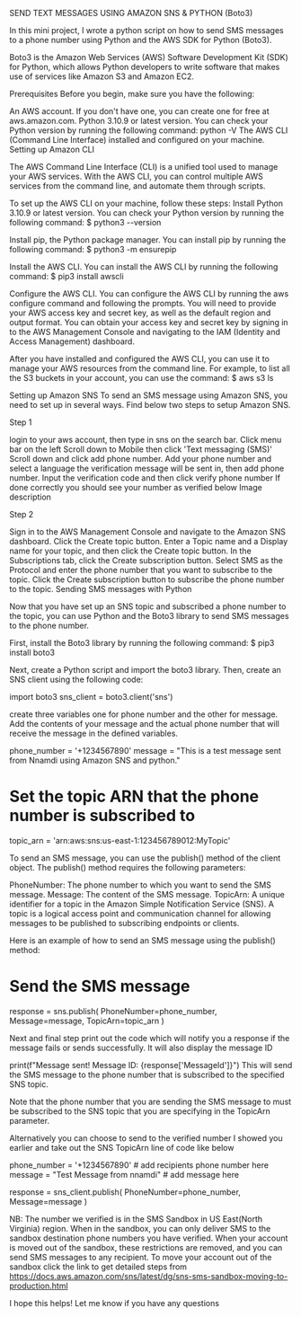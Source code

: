 SEND TEXT MESSAGES USING AMAZON SNS & PYTHON (Boto3)


In this mini project, I wrote a python script on how to send SMS messages to a phone number using Python and the AWS SDK for Python (Boto3).

Boto3 is the Amazon Web Services (AWS) Software Development Kit (SDK) for Python, which allows Python developers to write software that makes use of services like Amazon S3 and Amazon EC2.


Prerequisites
Before you begin, make sure you have the following:

An AWS account. If you don't have one, you can create one for free at aws.amazon.com.
Python 3.10.9 or latest version. You can check your Python version by running the following command: python -V
The AWS CLI (Command Line Interface) installed and configured on your machine.
Setting up Amazon CLI

The AWS Command Line Interface (CLI) is a unified tool used to manage your AWS services. With the AWS CLI, you can control multiple AWS services from the command line, and automate them through scripts.


To set up the AWS CLI on your machine, follow these steps:
Install Python 3.10.9 or latest version. You can check your Python version by running the following command:
$ python3 --version

Install pip, the Python package manager. You can install pip by running the following command:
$ python3 -m ensurepip

Install the AWS CLI. You can install the AWS CLI by running the following command:
$ pip3 install awscli


Configure the AWS CLI. You can configure the AWS CLI by running the aws configure command and following the prompts. You will need to provide your AWS access key and secret key, as well as the default region and output format. You can obtain your access key and secret key by signing in to the AWS Management Console and navigating to the IAM (Identity and Access Management) dashboard.

After you have installed and configured the AWS CLI, you can use it to manage your AWS resources from the command line. For example, to list all the S3 buckets in your account, you can use the command:
$ aws s3 ls


Setting up Amazon SNS
To send an SMS message using Amazon SNS, you need to set up in several ways. 
Find below two steps to setup Amazon SNS.


Step 1

login to your aws account,
then type in sns on the search bar.
Click menu bar on the left
Scroll down to Mobile then click 'Text messaging (SMS)'
Scroll down and click add phone number.
Add your phone number and select a language the verification message will be sent in, then add phone number.
Input the verification code and then click verify phone number If done correctly you should see your number as verified below
Image description

Step 2

Sign in to the AWS Management Console and navigate to the Amazon SNS dashboard.
Click the Create topic button.
Enter a Topic name and a Display name for your topic, and then click the Create topic button.
In the Subscriptions tab, click the Create subscription button.
Select SMS as the Protocol and enter the phone number that you want to subscribe to the topic.
Click the Create subscription button to subscribe the phone number to the topic.
Sending SMS messages with Python



Now that you have set up an SNS topic and subscribed a phone number to the topic, you can use Python and the Boto3 library to send SMS messages to the phone number.

First, install the Boto3 library by running the following command:
$ pip3 install boto3

Next, create a Python script and import the boto3 library. Then, create an SNS client using the following code:

import boto3
sns_client = boto3.client('sns')


create three variables one for phone number and the other for message. Add the contents of your message and the actual phone number that will receive the message in the defined variables.

phone_number = '+1234567890'
message = "This is a test message sent from Nnamdi using Amazon SNS and python."
# Set the topic ARN that the phone number is subscribed to
topic_arn = 'arn:aws:sns:us-east-1:123456789012:MyTopic'


To send an SMS message, you can use the publish() method of the client object. The publish() method requires the following parameters:

PhoneNumber: The phone number to which you want to send the SMS message.
Message: The content of the SMS message.
TopicArn: A unique identifier for a topic in the Amazon Simple Notification Service (SNS). A topic is a logical access point and communication channel for allowing messages to be published to subscribing endpoints or clients.

Here is an example of how to send an SMS message using the publish() method:

# Send the SMS message
response = sns.publish(
    PhoneNumber=phone_number,
    Message=message,
    TopicArn=topic_arn
)


Next and final step print out the code which will notify you a response if the message fails or sends successfully. It will also display the message ID

print(f"Message sent! Message ID: {response['MessageId']}")
This will send the SMS message to the phone number that is subscribed to the specified SNS topic.



Note that the phone number that you are sending the SMS message to must be subscribed to the SNS topic that you are specifying in the TopicArn parameter.

Alternatively you can choose to send to the verified number I showed you earlier and take out the SNS TopicArn line of code like below

phone_number = '+1234567890'  # add recipients phone number here
message = "Test Message from nnamdi"  # add message here


response = sns_client.publish(
    PhoneNumber=phone_number,
    Message=message
)


NB: The number we verified is in the SMS Sandbox in US East(North Virginia) region. When in the sandbox, you can only deliver SMS to the sandbox destination phone numbers you have verified.
When your account is moved out of the sandbox, these restrictions are removed, and you can send SMS messages to any recipient.
To move your account out of the sandbox click the link to get detailed steps from https://docs.aws.amazon.com/sns/latest/dg/sns-sms-sandbox-moving-to-production.html

I hope this helps! Let me know if you have any questions

